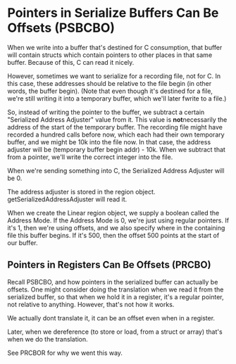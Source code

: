 
# Pointers in Serialize Buffers Can Be Offsets (PSBCBO)

When we write into a buffer that's destined for C consumption, that buffer will contain structs which contain pointers to other places in that same buffer. Because of this, C can read it nicely.


However, sometimes we want to serialize for a recording file, not for C. In this case, these addresses should be relative to the file begin (in other words, the buffer begin). (Note that even though it's destined for a file, we're still writing it into a temporary buffer, which we'll later fwrite to a file.)


So, instead of writing the pointer to the buffer, we subtract a certain "Serialized Address Adjuster" value from it. This value is **not**necessarily the address of the start of the temporary buffer. The recording file might have recorded a hundred calls before now, which each had their own temporary buffer, and we might be 10k into the file now. In that case, the address adjuster will be (temporary buffer begin addr) - 10k. When we subtract that from a pointer, we'll write the correct integer into the file.


When we're sending something into C, the Serialized Address Adjuster will be 0.


The address adjuster is stored in the region object. getSerializedAddressAdjuster will read it.


When we create the Linear region object, we supply a boolean called the Address Mode. If the Address Mode is 0, we're just using regular pointers. If it's 1, then we're using offsets, and we also specify where in the containing file this buffer begins. If it's 500, then the offset 500 points at the start of our buffer.



## Pointers in Registers Can Be Offsets (PRCBO)

Recall PSBCBO, and how pointers in the serialized buffer can actually be offsets. One might consider doing the translation when we read it from the serialized buffer, so that when we hold it in a register, it's a regular pointer, not relative to anything. However, that's not how it works.


We actually dont translate it, it can be an offset even when in a register.


Later, when we dereference (to store or load, from a struct or array) that's when we do the translation.


See PRCBOR for why we went this way.




